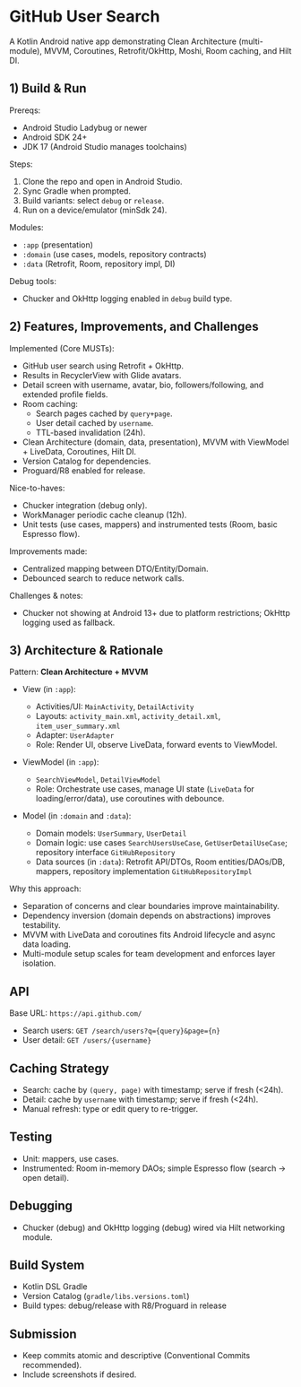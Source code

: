 # GitHub User Search

A Kotlin Android native app demonstrating Clean Architecture (multi-module), MVVM, Coroutines, Retrofit/OkHttp, Moshi, Room caching, and Hilt DI.

## 1) Build & Run

Prereqs:
- Android Studio Ladybug or newer
- Android SDK 24+
- JDK 17 (Android Studio manages toolchains)

Steps:
1. Clone the repo and open in Android Studio.
2. Sync Gradle when prompted.
3. Build variants: select `debug` or `release`.
4. Run on a device/emulator (minSdk 24).

Modules:
- `:app` (presentation)
- `:domain` (use cases, models, repository contracts)
- `:data` (Retrofit, Room, repository impl, DI)

Debug tools:
- Chucker and OkHttp logging enabled in `debug` build type.

## 2) Features, Improvements, and Challenges

Implemented (Core MUSTs):
- GitHub user search using Retrofit + OkHttp.
- Results in RecyclerView with Glide avatars.
- Detail screen with username, avatar, bio, followers/following, and extended profile fields.
- Room caching:
  - Search pages cached by `query+page`.
  - User detail cached by `username`.
  - TTL-based invalidation (24h).
- Clean Architecture (domain, data, presentation), MVVM with ViewModel + LiveData, Coroutines, Hilt DI.
- Version Catalog for dependencies.
- Proguard/R8 enabled for release.

Nice-to-haves:
- Chucker integration (debug only).
- WorkManager periodic cache cleanup (12h).
- Unit tests (use cases, mappers) and instrumented tests (Room, basic Espresso flow).

Improvements made:
- Centralized mapping between DTO/Entity/Domain.
- Debounced search to reduce network calls.

Challenges & notes:
- Chucker not showing at Android 13+ due to platform restrictions; OkHttp logging used as fallback.

## 3) Architecture & Rationale

Pattern: **Clean Architecture + MVVM**

- View (in `:app`):
  - Activities/UI: `MainActivity`, `DetailActivity`
  - Layouts: `activity_main.xml`, `activity_detail.xml`, `item_user_summary.xml`
  - Adapter: `UserAdapter`
  - Role: Render UI, observe LiveData, forward events to ViewModel.

- ViewModel (in `:app`):
  - `SearchViewModel`, `DetailViewModel`
  - Role: Orchestrate use cases, manage UI state (`LiveData` for loading/error/data), use coroutines with debounce.

- Model (in `:domain` and `:data`):
  - Domain models: `UserSummary`, `UserDetail`
  - Domain logic: use cases `SearchUsersUseCase`, `GetUserDetailUseCase`; repository interface `GitHubRepository`
  - Data sources (in `:data`): Retrofit API/DTOs, Room entities/DAOs/DB, mappers, repository implementation `GitHubRepositoryImpl`

Why this approach:
- Separation of concerns and clear boundaries improve maintainability.
- Dependency inversion (domain depends on abstractions) improves testability.
- MVVM with LiveData and coroutines fits Android lifecycle and async data loading.
- Multi-module setup scales for team development and enforces layer isolation.

## API
Base URL: `https://api.github.com/`
- Search users: `GET /search/users?q={query}&page={n}`
- User detail: `GET /users/{username}`

## Caching Strategy
- Search: cache by `(query, page)` with timestamp; serve if fresh (<24h).
- Detail: cache by `username` with timestamp; serve if fresh (<24h).
- Manual refresh: type or edit query to re-trigger.

## Testing
- Unit: mappers, use cases.
- Instrumented: Room in-memory DAOs; simple Espresso flow (search → open detail).

## Debugging
- Chucker (debug) and OkHttp logging (debug) wired via Hilt networking module.

## Build System
- Kotlin DSL Gradle
- Version Catalog (`gradle/libs.versions.toml`)
- Build types: debug/release with R8/Proguard in release

## Submission
- Keep commits atomic and descriptive (Conventional Commits recommended).
- Include screenshots if desired.